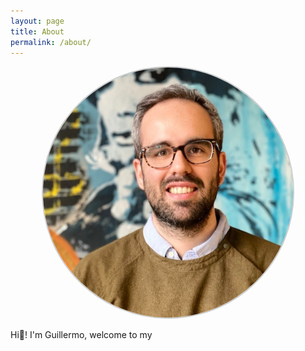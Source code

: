 ```yaml
---
layout: page
title: About
permalink: /about/
---
```

<style>
.img_class {
  width: 400px;
  height: 400px;
  border-radius: 50%;
  border: solid 2px #ccc;
}
</style>
<p align="center">
<img src="https://github.com/guillesd/guillesd.github.io/blob/main/content/images/about_photo.jpeg?raw=true" class="img_class"/>
</p>

Hi:wave:! I'm Guillermo, welcome to my 
